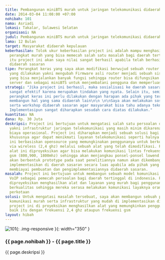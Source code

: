```yaml
---
title: Pembangunan miniBTS murah untuk jaringan telekomunikasi didaerah tertinggal.
date: 2014-03-04 11:08:00 +07:00
nohibah: 101
nama: Asriadi
lokasi: Takalar, Sulawesi Selatan
organisasi: NA
judul: Pembangunan miniBTS murah untuk jaringan telekomunikasi didaerah tertinggal.
lama: 12 Bulan
target: Masyarakat didaerah kepulauan
keberhasilan: Tolok ukur keberhasilan project ini adalah mampu menghasilkan sebuah
  perangkat murah yang bisa memecah salah satu masalah bagi daerah tertinggal. Selain
  itu project ini akan saya nilai sangat berhasil apabila telah berhasil di implementasikan
  didaerah sasaran
tipe: Perangkat keras yang saya akan modifikasi berwujud sebuah router. Modifikasi
  yang dilakukan yakni mengubah Firmware asli router menjadi sebuah sistem operasi
  yang bisa menjalankan banyak fungsi sehingga router bisa difungsikan sebagai VoIP
  server dan sebagai miniBTS untuk menjembatani pengguna dan memperluas area cakupan
strategi: "Jika project ini berhasil, maka sosialisasi ke daerah sasaran akan menjadi
  sangat efektif karena merupakan tindakan yang nyata. Selain itu, seminar tentang
  perangkat keras ini perlu dilakukan dengan harapan ada pihak yang tertarik untuk
  membangun hal yang sama didaerah lain\n\n \n\nSaya akan melakukan sosialisasi, pelatihan
  serta workshop didaerah sasaran agar masyarakat bisa tahu adanya teknologi ini.
  Implementasipun sangat diharapkan sesudah cara diatas dilakukan."
kuantitas: NA
dana: Rp. 30 Juta
deskripsi: Project ini bertujuan untuk mengatasi salah satu persoalan di daerah tertinggal
  yakni infrastruktur jaringan telekomunikasi yang masih minim dikarenakan tingginya
  biaya operasional. Project ini diharapkan menjadi sebuah solusi bagi daerah tertinggal
  khususnya agar dapat menikmati layanan telekomunikasi seperti halnya daerah perkotaan.Project
  ini berbasiskan opensource yang memungkinakan penggunanya untuk berkomunikasi melalui
  via wireless (2,4 ghz) melalui sebuah alat yang telah dimodifikasi. Pada tahap pengembangannya
  alat ini diproyeksikan agar bisa melakukan komunikasi lintas frekuensi ke frekuensi
  gsm (800,900, 1800mhz) sehingga akan menjangkau ponsel-ponsel lowend. Project ini
  akan berbentuk prototype pada saat penelitiannya namun akan dikembangkan dan di
  implementasikan di daerah sasaran secara luas apabila ada pihak yang setuju untuk
  membiayai pembuatan dan pengimplementasiannya didaerah sasaran.
masalah: Project ini bertujuan untuk membangun sebuah model komunikasi murah berbasis
  VoIP sebagai pemecah persoalan bagi daerah tertinggal di indonesia. Project ini
  diproyeksikan menghasilkan alat dan layanan yang murah bagi penggunanya namun tetap
  berkualitas sehingga mereka serasa melakukan komunikasi layaknya orang di daerah
  perkotaan
solusi: Untuk mengatasi masalah tersebuat, saya akan membangun sebuah perangkat/model
  komunikasi murah serta infrastruktur yang mudah di implementasikan didaerah sasaran.
  project ini di proyeksikan menghasilkan alat yang memungkinkan pengguna berkomunikasi
  baik itu dengan frekuensi 2,4 ghz ataupun frekuensi gsm
layout: hibah
---
```


![101](/static/img/hibahcms/101.png){: .img-responsive }{: width="350" }

### {{ page.nohibah }} - {{ page.title }}

{{ page.deskripsi }}
